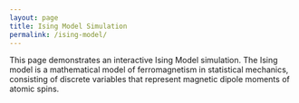 ```yaml
---
layout: page
title: Ising Model Simulation
permalink: /ising-model/
---
```


<link rel="stylesheet" href="{{ '/assets/css/main.0b108429.css' | relative_url }}">

<script src="{{ '/assets/js/main.f941aff2.js' | relative_url }}" defer></script>
This page demonstrates an interactive Ising Model simulation. The Ising model is a mathematical model of ferromagnetism in statistical mechanics, consisting of discrete variables that represent magnetic dipole moments of atomic spins.
